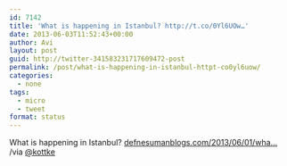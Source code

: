 ```yaml
---
id: 7142
title: 'What is happening in Istanbul? http://t.co/0Yl6UOw…'
date: 2013-06-03T11:52:43+00:00
author: Avi
layout: post
guid: http://twitter-341583231717609472-post
permalink: /post/what-is-happening-in-istanbul-httpt-co0yl6uow/
categories:
  - none
tags:
  - micro
  - tweet
format: status
---
```

What is happening in Istanbul? [defnesumanblogs.com/2013/06/01/wha…](http://defnesumanblogs.com/2013/06/01/what-is-happenning-in-istanbul/) /via [@kottke](http://twitter.com/kottke)